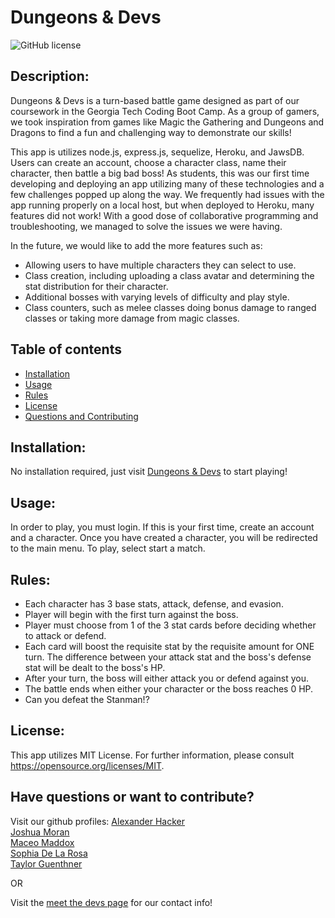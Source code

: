 # Dungeons & Devs

![GitHub license](https://img.shields.io/github/license/wtguenthner/Dungeons-Devs)

## Description:

Dungeons & Devs is a turn-based battle game designed as part of our coursework in the Georgia Tech Coding Boot Camp. As a group of gamers, we took inspiration from games like Magic the Gathering and Dungeons and Dragons to find a fun and challenging way to demonstrate our skills!

This app is utilizes node.js, express.js, sequelize, Heroku, and JawsDB. Users can create an account, choose a character class, name their character, then battle a big bad boss! As students, this was our first time developing and deploying an app utilizing many of these technologies and a few challenges popped up along the way. We frequently had issues with the app running properly on a local host, but when deployed to Heroku, many features did not work! With a good dose of collaborative programming and troubleshooting, we managed to solve the issues we were having.

In the future, we would like to add the more features such as:

- Allowing users to have multiple characters they can select to use.
- Class creation, including uploading a class avatar and determining the stat distribution for their character.
- Additional bosses with varying levels of difficulty and play style.
- Class counters, such as melee classes doing bonus damage to ranged classes or taking more damage from magic classes.

## Table of contents

- [Installation](#installation)
- [Usage](#usage)
- [Rules](#rules)
- [License](#license)
- [Questions and Contributing](#have-questions-or-want-to-contribute?)

## Installation:

No installation required, just visit [Dungeons & Devs](https://dungeons-devs.herokuapp.com) to start playing!

## Usage:

In order to play, you must login. If this is your first time, create an account and a character. Once you have created a character, you will be redirected to the main menu. To play, select start a match.

## Rules:

- Each character has 3 base stats, attack, defense, and evasion.
- Player will begin with the first turn against the boss.
- Player must choose from 1 of the 3 stat cards before deciding whether to attack or defend.
- Each card will boost the requisite stat by the requisite amount for ONE turn. The difference between your attack stat and the boss's defense stat will be dealt to the boss's HP.
- After your turn, the boss will either attack you or defend against you.
- The battle ends when either your character or the boss reaches 0 HP.
- Can you defeat the Stanman!?

## License:

This app utilizes MIT License. For further information, please consult https://opensource.org/licenses/MIT.

## Have questions or want to contribute?

Visit our github profiles:
[Alexander Hacker](https://github.com/hackpres)  
[Joshua Moran](https://github.com/joshmoran501)  
[Maceo Maddox](https://github.com/MaceoMaddox)  
[Sophia De La Rosa](https://github.com/sophiadelarosa)  
[Taylor Guenthner](https://github.com/wtguenthner)  

OR

Visit the [meet the devs page](https://dungeons-devs.herokuapp.com/meetdevs.html) for our contact info!
